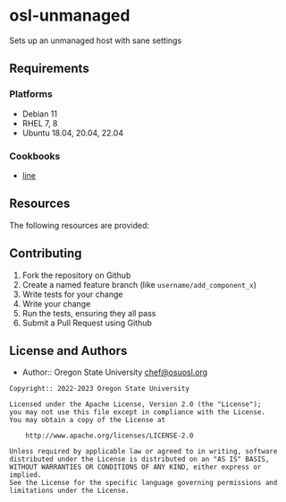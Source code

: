 # osl-unmanaged

Sets up an unmanaged host with sane settings

## Requirements

### Platforms

- Debian 11
- RHEL 7, 8
- Ubuntu 18.04, 20.04, 22.04

### Cookbooks

- [line](https://supermarket.chef.io/cookbooks/line)

## Resources

The following resources are provided:

## Contributing

1. Fork the repository on Github
1. Create a named feature branch (like `username/add_component_x`)
1. Write tests for your change
1. Write your change
1. Run the tests, ensuring they all pass
1. Submit a Pull Request using Github

## License and Authors

- Author:: Oregon State University <chef@osuosl.org>

```text
Copyright:: 2022-2023 Oregon State University

Licensed under the Apache License, Version 2.0 (the "License");
you may not use this file except in compliance with the License.
You may obtain a copy of the License at

    http://www.apache.org/licenses/LICENSE-2.0

Unless required by applicable law or agreed to in writing, software
distributed under the License is distributed on an "AS IS" BASIS,
WITHOUT WARRANTIES OR CONDITIONS OF ANY KIND, either express or implied.
See the License for the specific language governing permissions and
limitations under the License.
```
